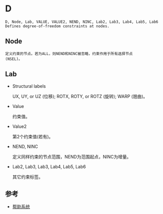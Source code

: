 # D

```
D, Node, Lab, VALUE, VALUE2, NEND, NINC, Lab2, Lab3, Lab4, Lab5, Lab6
Defines degree-of-freedom constraints at nodes.
```

## Node

    定义约束的节点。若为ALL，则NEND和NINC被忽略，约束作用于所有选择节点
    (NSEL)。

## Lab

- Structural labels

    UX, UY, or UZ (位移); ROTX, ROTY, or ROTZ (旋转); WARP (翘曲)。

- Value

    约束值。

- Value2

    第2个约束值(若有)。

- NEND, NINC

   定义同样约束的节点范围，NEND为范围起点，NINC为增量。

- Lab2, Lab3, Lab3, Lab4, Lab5, Lab6

   其它约束标签。
  


## 参考

- [帮助系统](http://www.mm.bme.hu/~gyebro/files/ans_help_v182/ans_cmd/Hlp_C_D.html)